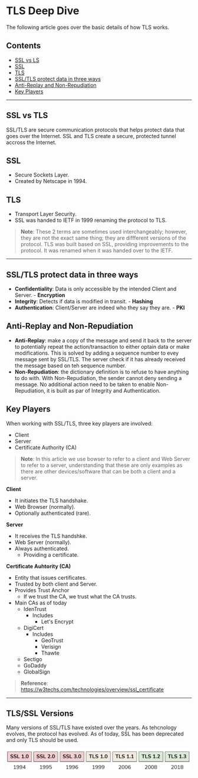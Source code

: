 # **TLS Deep Dive**

The following article goes over the basic details of how TLS works.

## Contents
- [SSL vs LS](#SSL-vs-TLS)
- [SSL](#SSL)
- [TLS](#TLS)
- [SSL/TLS protect data in three ways](#SSL/TLS-protect-data-in-three-ways)
- [Anti-Replay and Non-Repudiation](#Anti-Replay-and-Non-Repudiation)
- [Key Players](#Key-Players)

---

## **SSL vs TLS**

SSL/TLS are secure communication protocols that helps protect data that goes over the Internet. SSL and TLS create a secure, protected tunnel accross the Internet.

## **SSL**

- Secure Sockets Layer.  
- Created by Netscape in 1994.

## **TLS**

- Transport Layer Security.  
- SSL was handed to IETF in 1999 renaming the protocol to TLS.  

> **Note**: These 2 terms are sometimes used interchangeably; however, they are not the exact same thing; they are diffferent versions of the protocol. TLS was built based on SSL, providing improvements to the protocol. It was renamed when it was handed over to the IETF.


---


## **SSL/TLS protect data in three ways**

- **Confidentiality**: Data is only accessible by the intended Client and Server. - **Encryption**
- **Integrity**: Detects if data is modified in transit. - **Hashing**
- **Authentication**: Client/Server are indeed who they say they are. - **PKI**

## **Anti-Replay and Non-Repudiation**

- **Anti-Replay**: make a copy of the message and send it back to the server to potentially repeat the action/transaction to either optain data or make modifications. This is solved by adding a sequence number to evey message sent by SSL/TLS. The server check if it has already received the message based on teh sequence number.
- **Non-Repudiation**: the dictionary definition is to refuse to have anything to do with. With Non-Repudiation, the sender cannot deny sending a message. No additional action need to be taken to enable Non-Repudiation, it is built as par of Integrity and Authentication.

## **Key Players**

When working with SSL/TLS, three key players are involved:

- Client
- Server
- Certificate Authority (CA)

> **Note**: In this article we use bowser to refer to a client and Web Server to refer to a server, understanding that these are only examples as there are other devices/software that can be both a client and a server.  


**Client**  

- It initiates the TLS handshake.
- Web Browser (normally).
- Optionally authenticated (rare).


 **Server**  

- It receives the TLS handshke.  
- Web Server (normally).  
- Always authenticated.
    - Providing a certificate.

**Certificate Auhtority (CA)**

- Entity that issues certificates.
- Trusted by both client and Server.
- Provides Trust Anchor
    - If we trust the CA, we trust what the CA trusts.
- Main CAs as of today
    - IdenTrust
        - Includes
            - Let's Encrypt
    - DigiCert
        - Includes
            - GeoTrust
            - Verisign
            - Thawte
    - Sectigo
    - GoDaddy
    - GlobalSign


> **Reference**: https://w3techs.com/technologies/overview/ssl_certificate

---

## **TLS/SSL Versions**

Many versions of SSL/TLS have existed over the years. As tehcnology evolves, the protocol has evolved. As of today, SSL has been deprecated and only TLS should be used.

![TLS Versions](https://github.com/anmontero/TechDocumentation/blob/main/Security/Images/TLSVersions.png)



